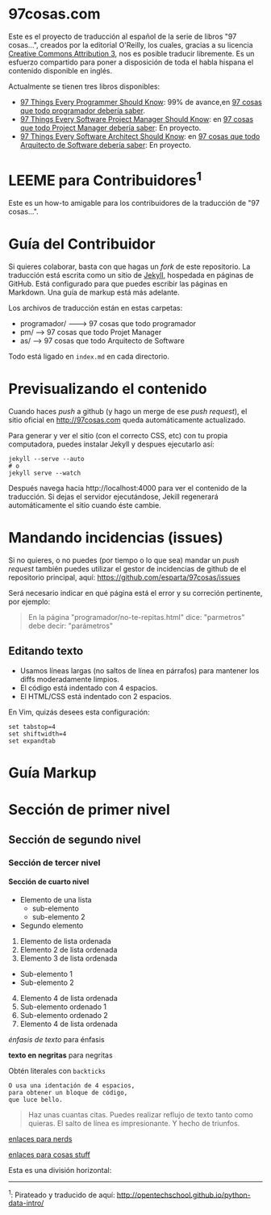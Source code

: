 97cosas.com
=======

Este es el proyecto de traducción al español de la serie de libros "97 cosas...", creados por la editorial O'Reilly, los cuales, gracias a su licencia [Creative Commons Attribution 3][1], nos es posible traducir libremente. Es un esfuerzo compartido para poner a disposición de toda el habla hispana el contenido disponible en inglés.

Actualmente se tienen tres libros disponibles:

- [97 Things Every Programmer Should Know][1]: 99% de avance,en [97 cosas que todo programador debería saber](/programador).
- [97 Things Every Software Project Manager Should Know][3]: en [97 cosas que todo Project Manager debería saber](/pm): En proyecto.
- [97 Things Every Software Architect Should Know][4]: en [97 cosas que todo Arquitecto de Software debería saber](/as): En proyecto.

# LEEME para Contribuidores<sup>1</sup>

Este es un how-to amigable para los contribuidores de la traducción de "97 cosas...".

# Guía del Contribuidor

Si quieres colaborar, basta con que hagas un _fork_ de este repositorio. La traducción está escrita como un sitio de [Jekyll](http://jekyllrb.com/), hospedada en páginas de GitHub. Está configurado para que puedes escribir las páginas en Markdown.  Una guía de markup está más adelante.

Los archivos de traducción están en estas carpetas:

* programador/ ---> 97 cosas que todo programador
* pm/  --> 97 cosas que todo Projet Manager
* as/  --> 97 cosas que todo Arquitecto de Software

Todo está ligado en `index.md` en cada directorio.

# Previsualizando el contenido

Cuando haces _push_ a github (y hago un merge de ese _push request_), el sitio oficial en http://97cosas.com queda automáticamente actualizado.

Para generar y ver el sitio (con el correcto CSS, etc) con tu propia computadora, puedes instalar Jekyll y despues ejecutarlo así:


    jekyll --serve --auto
    # o
    jekyll serve --watch

Después navega hacia http://localhost:4000 para ver el contenido de la traducción. Si dejas el servidor ejecutándose, Jekill regenerará automáticamente el sitio cuando éste cambie.

# Mandando incidencias (issues)

Si no quieres, o no puedes (por tiempo o lo que sea) mandar un _push request_ también puedes utilizar el gestor de incidencias de github de el repositorio principal, aquí: https://github.com/esparta/97cosas/issues

Será necesario indicar en qué página está el error y su correción pertinente, por ejemplo:

>En la página "programador/no-te-repitas.html"
> dice: "parmetros"
> debe decir: "parámetros"

## Editando texto

* Usamos líneas largas (no saltos de línea en párrafos) para mantener los diffs moderadamente limpios.
* El código está indentado con 4 espacios.
* El HTML/CSS está indentado con 2 espacios.

En Vim, quizás desees esta configuración:

    set tabstop=4
    set shiftwidth=4
    set expandtab

# Guía Markup

# Sección de primer nivel
## Sección de segundo nivel
### Sección de tercer nivel
#### Sección de cuarto nivel

* Elemento de una lista
  * sub-elemento
  * sub-elemento 2
* Segundo elemento

1. Elemento de lista ordenada
2. Elemento 2 de lista ordenada
3. Elemento 3 de lista ordenada
  * Sub-elemento 1
  * Sub-elemento 2
4. Elemento 4 de lista ordenada
  1. Sub-elemento ordenado 1
  2. Sub-elemento ordenado 2
5. Elemento 4 de lista ordenada


*énfasis de texto* para énfasis

**texto en negritas** para negritas

Obtén literales con `backticks`

    O usa una identación de 4 espacios,
    para obtener un bloque de código,
    que luce bello.

> Haz unas cuantas citas. Puedes realizar reflujo de texto tanto como quieras. El salto de línea es impresionante. Y hecho de triunfos.

[enlaces para nerds](http://slashdot.org)

[enlaces para cosas stuff](section8.html)

Esta es una división horizontal:

******

<sup>1</sup>: Pirateado y traducido de aquí: http://opentechschool.github.io/python-data-intro/

[1]: http://creativecommons.org/licenses/by/3.0/us/deed.es
[2]: http://programmer.97things.oreilly.com/wiki/index.php/97_Things_Every_Programmer_Should_Know
[3]: http://pm.97things.oreilly.com/wiki/index.php/Main_Page
[4]: http://softarch.97things.oreilly.com/wiki/index.php/Home_Page_for_97_Things